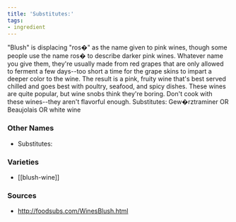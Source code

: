 ```yaml
---
title: 'Substitutes:'
tags:
- ingredient
---
```

"Blush" is displacing "ros�" as the name given to pink wines, though some people use the name ros� to describe darker pink wines. Whatever name you give them, they're usually made from red grapes that are only allowed to ferment a few days--too short a time for the grape skins to impart a deeper color to the wine. The result is a pink, fruity wine that's best served chilled and goes best with poultry, seafood, and spicy dishes. These wines are quite popular, but wine snobs think they're boring. Don't cook with these wines--they aren't flavorful enough. Substitutes: Gew�rztraminer OR Beaujolais OR white wine

### Other Names

* Substitutes:

### Varieties

* [[blush-wine]]

### Sources
* http://foodsubs.com/WinesBlush.html
